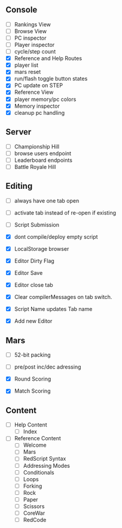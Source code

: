 


Console
-------
- [ ] Rankings View
- [ ] Browse View
- [ ] PC inspector
- [ ] Player inspector
- [ ] cycle/step count
- [x] Reference and Help Routes
- [x] player list
- [x] mars reset 
- [x] run/flash toggle button states
- [x] PC update on STEP
- [x] Reference View
- [x] player memory/pc colors
- [x] Memory inspector
- [x] cleanup pc handling

Server
------
- [ ] Championship Hill
- [ ] browse users endpoint
- [ ] Leaderboard endpoints
- [ ] Battle Royale Hill

Editing
-------
- [ ] always have one tab open
- [ ] activate tab instead of re-open if existing
- [ ] Script Submission
- [x] dont compile/deploy empty script
- [x] LocalStorage browser
- [x] Editor Dirty Flag
- [x] Editor Save
- [x] Editor close tab
- [x] Clear compilerMessages on tab switch.
- [x] Script Name updates Tab name
- [x] Add new Editor


Mars
----
- [ ] 52-bit packing
- [ ] pre/post inc/dec adressing
- [x] Round Scoring
- [x] Match Scoring


Content
-------
- [ ] Help Content
  - [ ] Index
- [ ] Reference Content
  - [ ] Welcome
  - [ ] Mars
  - [ ] RedScript Syntax
  - [ ] Addressing Modes
  - [ ] Conditionals
  - [ ] Loops
  - [ ] Forking
  - [ ] Rock
  - [ ] Paper
  - [ ] Scissors
  - [ ] CoreWar
  - [ ] RedCode

